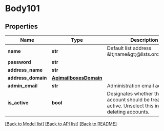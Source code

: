 # Body101

## Properties
Name | Type | Description | Notes
------------ | ------------- | ------------- | -------------
**name** | **str** | Default list address &amp;lt;name&amp;gt;@lists.orchestra.lan | 
**password** | **str** |  | 
**address_name** | **str** |  | 
**address_domain** | [**ApimailboxesDomain**](ApimailboxesDomain.md) |  | [optional] 
**admin_email** | **str** | Administration email address | 
**is_active** | **bool** | Designates whether this account should be treated as active. Unselect this instead of deleting accounts. | [optional] 

[[Back to Model list]](../README.md#documentation-for-models) [[Back to API list]](../README.md#documentation-for-api-endpoints) [[Back to README]](../README.md)

